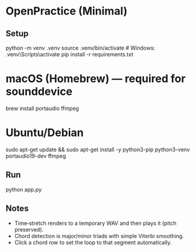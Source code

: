 # OpenPractice (Minimal)

## Setup

python -m venv .venv
source .venv/bin/activate   # Windows: .venv\Scripts\activate
pip install -r requirements.txt

# macOS (Homebrew) — required for sounddevice
brew install portaudio ffmpeg

# Ubuntu/Debian
sudo apt-get update && sudo apt-get install -y python3-pip python3-venv portaudio19-dev ffmpeg

## Run

python app.py

## Notes
- Time‑stretch renders to a temporary WAV and then plays it (pitch preserved).
- Chord detection is major/minor triads with simple Viterbi smoothing.
- Click a chord row to set the loop to that segment automatically.
